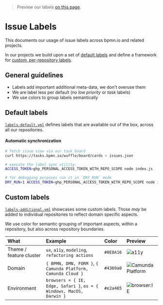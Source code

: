 > Preview our labels [on this page](https://cdn.statically.io/gh/bpmn-io/labels/main/icons/preview.html).

# Issue Labels

This documents our usage of issue labels across bpmn.io and related projects.

In our projects we build upon a set of [default labels](#default-labels) and define a framework for [custom, per-repository labels](#custom-labels). 


## General guidelines

* Labels add important additional meta-data, we don't overuse them
* We are label less per default (no _low priority_ or _task_ labels)
* We use colors to group labels semantically


## Default labels

[`labels-default.yml`](./labels-default.yml) defines labels that are available out of the box, across all our repositories. 


#### Automatic synchronization

```sh
# fetch issue view via our task board
curl https://tasks.bpmn.io/wuffle/board/cards > issues.json

# execute the label sync utility:
ACCESS_TOKEN=ghp_PERSONAL_ACCESS_TOKEN_WITH_REPO_SCOPE node index.js

# for debugging purposes run it in `DRY_RUN` mode
DRY_RUN=1 ACCESS_TOKEN=ghp_PERSONAL_ACCESS_TOKEN_WITH_REPO_SCOPE node index.js
```


## Custom labels

[`labels-additional.yml`](./labels-additional.yml) showcases some custom labels. Those _may_ be added to individual repositories to reflect domain specific aspects. 

We use color for semantic grouping of important aspects, within a repository, but also across repository boundaries.

| What   | Example | Color   | Preview |
| :----- | :------ | :------ | :------ |
| Theme / feature cluster  | `ux`, `a11y`, `modeling`, `refactoring actions` | `#0E8A16` | ![a11y](https://img.shields.io/badge/a11y-0E8A16?style=flat) |
| Domain | `{ BPMN, DMN, FORM }`, `{ Camunda Platform, Camunda Cloud }` | `#4369a0` | ![Camunda Platform](https://img.shields.io/badge/Camunda%20Platform-4369a0?style=flat)|
| Environment | `browsers = { IE, Edge, Safari }`, `os = { Windows, MacOS, Darwin }` | `#e2a465` | ![browser:IE](https://img.shields.io/badge/browser:IE-e2a465?style=flat)|
